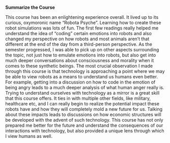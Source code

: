 <b>Summarize the Course</b>


This course has been an enlightening experience overall. It lived up to its curious, 
oxymoronic name “Robota Psyche”. Learning how to create these robot simulations was 
lots of fun. The first few readings really helped me understand the idea of “coding” 
certain emotions into robots and also changed my perspective on how robots and most 
animals aren’t that different at the end of the day from a third-person perspective. 
As the semester progressed, I was able to pick up on other aspects surrounding the 
topic, not just how to emulate emotions into robots, but also get into much deeper 
conversations about consciousness and morality when it comes to these synthetic 
beings. The most crucial observation I made through this course is that technology 
is approaching a point where we may be able to view robots as a means to understand 
us humans even better. For example, getting into a discussion on how to code in the 
emotion of being angry leads to a much deeper analysis of what human anger really 
is. Trying to understand ourselves with technology as a mirror is a great skill that 
this course offers. It ties in with multiple other fields, like military, healthcare 
etc, and I can really begin to realize the potential impact these robots have and 
how they will completely mold a new future for us. Talking about these impacts leads
to discussions on how economic structures will be developed with the advent of such 
technology. This course has not only prepared me better for the future and understand 
the consequences of our interactions with technology, but also provided a unique lens 
through which I view humans as well.
